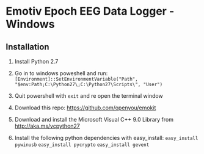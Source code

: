 # Emotiv Epoch EEG Data Logger - Windows

## Installation

1. Install Python 2.7
2. Go in to windows poweshell and run:
`[Environment]::SetEnvironmentVariable("Path", "$env:Path;C:\Python27\;C:\Python27\Scripts\", "User")`

3. Quit powershell with `exit` and re open the terminal window

4. Download this repo:
https://github.com/openyou/emokit

5. Download and install the Microsoft Visual C++ 9.0 Library from
http://aka.ms/vcpython27

6. Install the following python dependencies with easy_install:
`easy_install pywinusb`
`easy_install pycrypto`
`easy_install gevent`
